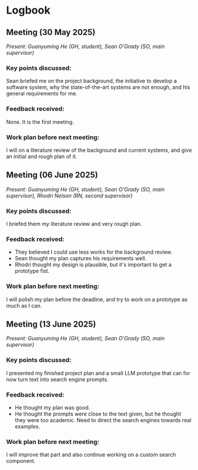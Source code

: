 # Logbook

## Meeting (30 May 2025)
*Present: Guanyuming He (GH, student), Sean O'Grady (SO, main supervisor)*

### Key points discussed:
Sean briefed me on the project background, the initiative to develop a software
system, why the state-of-the-art systems are not enough, and his general
requirements for me.

### Feedback received:
None. It is the first meeting.

### Work plan before next meeting:
I will on a literature review of the background and current systems, and give
an initial and rough plan of it.

## Meeting (06 June 2025)
*Present: Guanyuming He (GH, student), Sean O'Grady (SO, main supervisor),
Rhodri Nelson (RN, second supervisor)*

### Key points discussed:
I briefed them my literature review and very rough plan.

### Feedback received:
- They believed I could use less works for the background review.
- Sean thought my plan captures his requirements well.
- Rhodri thought my design is plausible, but it's important to get a prototype
  fist.

### Work plan before next meeting:
I will polish my plan before the deadline, and try to work on a prototype as
much as I can.

## Meeting (13 June 2025)
*Present: Guanyuming He (GH, student), Sean O'Grady (SO, main supervisor)*

### Key points discussed:
I presented my finished project plan and a small LLM prototype that can for now
turn text into search engine prompts.

### Feedback received:
- He thought my plan was good.
- He thought the prompts were close to the text given, but he thought they were
  too academic. Need to direct the search engines towards real examples.

### Work plan before next meeting:
I will improve that part and also continue working on a custom search
component.
